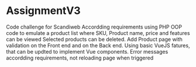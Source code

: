 # AssignmentV3
Code challenge for Scandiweb
Accordding requirements using PHP OOP code to emulate a product list
where SKU, Product name, price and features can be viewed
Selected products can be deleted. 
Add Product page with validation on the Front end and on the Back end.
Using basic VueJS fatures, that can be updted to implement Vue components.
Error messages accordding requirements, not reloading page when triggered

